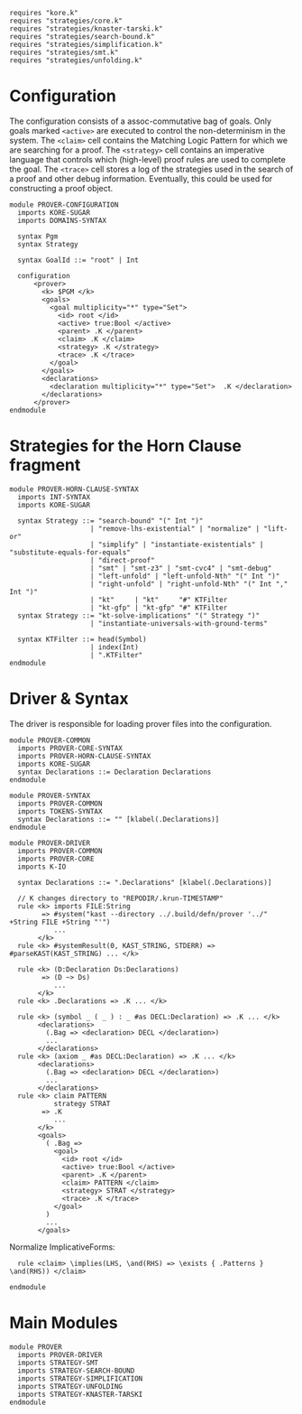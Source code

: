 ```k
requires "kore.k"
requires "strategies/core.k"
requires "strategies/knaster-tarski.k"
requires "strategies/search-bound.k"
requires "strategies/simplification.k"
requires "strategies/smt.k"
requires "strategies/unfolding.k"
```

Configuration
=============

The configuration consists of a assoc-commutative bag of goals. Only goals
marked `<active>` are executed to control the non-determinism in the system. The
`<claim>` cell contains the Matching Logic Pattern for which we are searching for a
proof. The `<strategy>` cell contains an imperative language that controls which
(high-level) proof rules are used to complete the goal. The `<trace>` cell
stores a log of the strategies used in the search of a proof and other debug
information. Eventually, this could be used for constructing a proof object.

```k
module PROVER-CONFIGURATION
  imports KORE-SUGAR
  imports DOMAINS-SYNTAX

  syntax Pgm
  syntax Strategy

  syntax GoalId ::= "root" | Int

  configuration
      <prover>
        <k> $PGM </k>
        <goals>
          <goal multiplicity="*" type="Set">
            <id> root </id>
            <active> true:Bool </active>
            <parent> .K </parent>
            <claim> .K </claim>
            <strategy> .K </strategy>
            <trace> .K </trace>
          </goal>
        </goals>
        <declarations>
          <declaration multiplicity="*" type="Set">  .K </declaration>
        </declarations>
      </prover>
endmodule
```

Strategies for the Horn Clause fragment
=======================================

```k
module PROVER-HORN-CLAUSE-SYNTAX
  imports INT-SYNTAX
  imports KORE-SUGAR

  syntax Strategy ::= "search-bound" "(" Int ")"
                    | "remove-lhs-existential" | "normalize" | "lift-or"
                    | "simplify" | "instantiate-existentials" | "substitute-equals-for-equals"
                    | "direct-proof"
                    | "smt" | "smt-z3" | "smt-cvc4" | "smt-debug"
                    | "left-unfold" | "left-unfold-Nth" "(" Int ")"
                    | "right-unfold" | "right-unfold-Nth" "(" Int "," Int ")"
                    | "kt"     | "kt"     "#" KTFilter
                    | "kt-gfp" | "kt-gfp" "#" KTFilter
  syntax Strategy ::= "kt-solve-implications" "(" Strategy ")"
                    | "instantiate-universals-with-ground-terms"

  syntax KTFilter ::= head(Symbol)
                    | index(Int)
                    | ".KTFilter"
endmodule
```

Driver & Syntax
===============

The driver is responsible for loading prover files into the configuration.

```k
module PROVER-COMMON
  imports PROVER-CORE-SYNTAX
  imports PROVER-HORN-CLAUSE-SYNTAX
  imports KORE-SUGAR
  syntax Declarations ::= Declaration Declarations
endmodule

module PROVER-SYNTAX
  imports PROVER-COMMON
  imports TOKENS-SYNTAX
  syntax Declarations ::= "" [klabel(.Declarations)]
endmodule
```

```k
module PROVER-DRIVER
  imports PROVER-COMMON
  imports PROVER-CORE
  imports K-IO

  syntax Declarations ::= ".Declarations" [klabel(.Declarations)]

  // K changes directory to "REPODIR/.krun-TIMESTAMP"
  rule <k> imports FILE:String
        => #system("kast --directory ../.build/defn/prover '../" +String FILE +String "'")
           ...
       </k>
  rule <k> #systemResult(0, KAST_STRING, STDERR) => #parseKAST(KAST_STRING) ... </k>

  rule <k> (D:Declaration Ds:Declarations)
        => (D ~> Ds)
           ...
       </k>
  rule <k> .Declarations => .K ... </k>

  rule <k> (symbol _ ( _ ) : _ #as DECL:Declaration) => .K ... </k>
       <declarations>
         (.Bag => <declaration> DECL </declaration>)
         ...
       </declarations>
  rule <k> (axiom _ #as DECL:Declaration) => .K ... </k>
       <declarations>
         (.Bag => <declaration> DECL </declaration>)
         ...
       </declarations>
  rule <k> claim PATTERN
           strategy STRAT
        => .K
           ...
       </k>
       <goals>
         ( .Bag =>
           <goal>
             <id> root </id>
             <active> true:Bool </active>
             <parent> .K </parent>
             <claim> PATTERN </claim>
             <strategy> STRAT </strategy>
             <trace> .K </trace>
           </goal>
         )
         ...
       </goals>
```

Normalize ImplicativeForms:

```k
  rule <claim> \implies(LHS, \and(RHS) => \exists { .Patterns } \and(RHS)) </claim>
```

```k
endmodule
```

Main Modules
============

```k
module PROVER
  imports PROVER-DRIVER
  imports STRATEGY-SMT
  imports STRATEGY-SEARCH-BOUND
  imports STRATEGY-SIMPLIFICATION
  imports STRATEGY-UNFOLDING
  imports STRATEGY-KNASTER-TARSKI
endmodule
```


